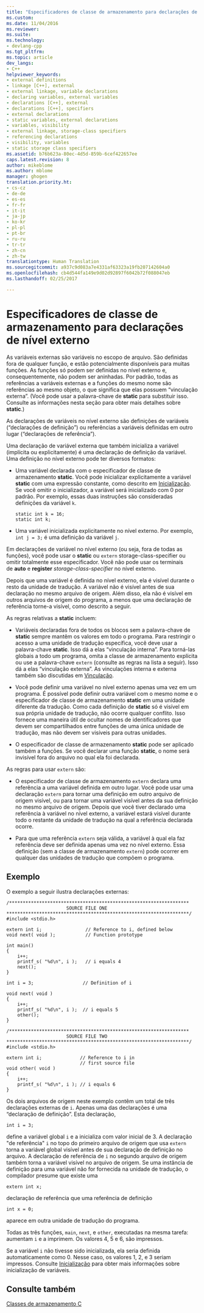 ```yaml
---
title: "Especificadores de classe de armazenamento para declarações de nível externo | Microsoft Docs"
ms.custom: 
ms.date: 11/04/2016
ms.reviewer: 
ms.suite: 
ms.technology:
- devlang-cpp
ms.tgt_pltfrm: 
ms.topic: article
dev_langs:
- C++
helpviewer_keywords:
- external definitions
- linkage [C++], external
- external linkage, variable declarations
- declaring variables, external variables
- declarations [C++], external
- declarations [C++], specifiers
- external declarations
- static variables, external declarations
- variables, visibility
- external linkage, storage-class specifiers
- referencing declarations
- visibility, variables
- static storage class specifiers
ms.assetid: b76b623a-80ec-4d5d-859b-6cef422657ee
caps.latest.revision: 8
author: mikeblome
ms.author: mblome
manager: ghogen
translation.priority.ht:
- cs-cz
- de-de
- es-es
- fr-fr
- it-it
- ja-jp
- ko-kr
- pl-pl
- pt-br
- ru-ru
- tr-tr
- zh-cn
- zh-tw
translationtype: Human Translation
ms.sourcegitcommit: a937c9d083a7e4331af63323a19fb207142604a0
ms.openlocfilehash: cb4d544fa149e9d02d92897f6042b72f088047eb
ms.lasthandoff: 02/25/2017

---
```

# <a name="storage-class-specifiers-for-external-level-declarations"></a>Especificadores de classe de armazenamento para declarações de nível externo
As variáveis externas são variáveis no escopo de arquivo. São definidas fora de qualquer função, e estão potencialmente disponíveis para muitas funções. As funções só podem ser definidas no nível externo e, consequentemente, não podem ser aninhadas. Por padrão, todas as referências a variáveis externas e a funções do mesmo nome são referências ao mesmo objeto, o que significa que elas possuem “vinculação externa”. (Você pode usar a palavra-chave de **static** para substituir isso. Consulte as informações nesta seção para obter mais detalhes sobre **static**.)  
  
 As declarações de variáveis no nível externo são definições de variáveis (“declarações de definição”) ou referências a variáveis definidas em outro lugar (“declarações de referência”).  
  
 Uma declaração de variável externa que também inicializa a variável (implícita ou explicitamente) é uma declaração de definição da variável. Uma definição no nível externo pode ter diversos formatos:  
  
-   Uma variável declarada com o especificador de classe de armazenamento **static**. Você pode inicializar explicitamente a variável **static** com uma expressão constante, como descrito em [Inicialização](../c-language/initialization.md). Se você omitir o inicializador, a variável será inicializado com 0 por padrão. Por exemplo, essas duas instruções são consideradas definições da variável `k`.  
  
    ```  
    static int k = 16;  
    static int k;  
    ```  
  
-   Uma variável inicializada explicitamente no nível externo. Por exemplo, `int j = 3;` é uma definição da variável `j`.  
  
 Em declarações de variável no nível externo (ou seja, fora de todas as funções), você pode usar o **static** ou `extern` storage-class-specifier ou omitir totalmente esse especificador. Você não pode usar os terminais de **auto** e **register** *storage-class-specifier* no nível externo.  
  
 Depois que uma variável é definida no nível externo, ela é visível durante o resto da unidade de tradução. A variável não é visível antes de sua declaração no mesmo arquivo de origem. Além disso, ela não é visível em outros arquivos de origem do programa, a menos que uma declaração de referência torne-a visível, como descrito a seguir.  
  
 As regras relativas a **static** incluem:  
  
-   Variáveis declaradas fora de todos os blocos sem a palavra-chave de **static** sempre mantêm os valores em todo o programa. Para restringir o acesso a uma unidade de tradução específica, você deve usar a palavra-chave **static**. Isso dá a elas “vinculação interna”. Para torná-las globais a todo um programa, omita a classe de armazenamento explícita ou use a palavra-chave `extern` (consulte as regras na lista a seguir). Isso dá a elas “vinculação externa”. As vinculações interna e externa também são discutidas em [Vinculação](../c-language/linkage.md).  
  
-   Você pode definir uma variável no nível externo apenas uma vez em um programa. É possível pode definir outra variável com o mesmo nome e o especificador de classe de armazenamento **static** em uma unidade diferente da tradução. Como cada definição de **static** só é visível em sua própria unidade de tradução, não ocorre qualquer conflito. Isso fornece uma maneira útil de ocultar nomes de identificadores que devem ser compartilhados entre funções de uma única unidade de tradução, mas não devem ser visíveis para outras unidades.  
  
-   O especificador de classe de armazenamento **static** pode ser aplicado também a funções. Se você declarar uma função **static**, o nome será invisível fora do arquivo no qual ela foi declarada.  
  
 As regras para usar `extern` são:  
  
-   O especificador de classe de armazenamento `extern` declara uma referência a uma variável definida em outro lugar. Você pode usar uma declaração `extern` para tornar uma definição em outro arquivo de origem visível, ou para tornar uma variável visível antes da sua definição no mesmo arquivo de origem. Depois que você tiver declarado uma referência à variável no nível externo, a variável estará visível durante todo o restante da unidade de tradução na qual a referência declarada ocorre.  
  
-   Para que uma referência `extern` seja válida, a variável à qual ela faz referência deve ser definida apenas uma vez no nível externo. Essa definição (sem a classe de armazenamento `extern`) pode ocorrer em qualquer das unidades de tradução que compõem o programa.  
  
## <a name="example"></a>Exemplo  
 O exemplo a seguir ilustra declarações externas:  
  
```  
/******************************************************************  
                      SOURCE FILE ONE   
*******************************************************************/  
#include <stdio.h>  
  
extern int i;                // Reference to i, defined below   
void next( void );           // Function prototype              
  
int main()  
{  
    i++;  
    printf_s( "%d\n", i );   // i equals 4   
    next();  
}  
  
int i = 3;                  // Definition of i  
  
void next( void )  
{  
    i++;  
    printf_s( "%d\n", i );  // i equals 5  
    other();  
}  
  
/******************************************************************  
                      SOURCE FILE TWO   
*******************************************************************/  
#include <stdio.h>  
  
extern int i;              // Reference to i in   
                           // first source file   
void other( void )  
{  
    i++;  
    printf_s( "%d\n", i ); // i equals 6   
}  
```  
  
 Os dois arquivos de origem neste exemplo contêm um total de três declarações externas de `i`. Apenas uma das declarações é uma “declaração de definição”. Esta declaração,  
  
```  
int i = 3;  
```  
  
 define a variável global `i` e a inicializa com valor inicial de 3. A declaração "de referência" `i` no topo do primeiro arquivo de origem que usa `extern` torna a variável global visível antes de sua declaração de definição no arquivo. A declaração de referência de `i` no segundo arquivo de origem também torna a variável visível no arquivo de origem. Se uma instância de definição para uma variável não for fornecida na unidade de tradução, o compilador presume que existe uma  
  
```  
extern int x;  
```  
  
 declaração de referência que uma referência de definição  
  
```  
int x = 0;  
```  
  
 aparece em outra unidade de tradução do programa.  
  
 Todas as três funções, `main`, `next`, e `other`, executadas na mesma tarefa: aumentam `i` e a imprimem. Os valores 4, 5 e 6, são impressos.  
  
 Se a variável `i` não tivesse sido inicializada, ela seria definida automaticamente como 0. Nesse caso, os valores 1, 2, e 3 seriam impressos. Consulte [Inicialização](../c-language/initialization.md) para obter mais informações sobre inicialização de variáveis.  
  
## <a name="see-also"></a>Consulte também  
 [Classes de armazenamento C](../c-language/c-storage-classes.md)
